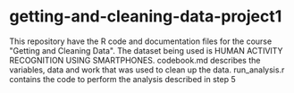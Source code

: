 getting-and-cleaning-data-project1
==================================

This repository have the R code and documentation files for the course "Getting and Cleaning Data". The dataset being used is HUMAN ACTIVITY RECOGNITION USING SMARTPHONES. codebook.md describes the variables, data and work that was used to clean up the data. run_analysis.r contains the code to perform the analysis described in step 5
